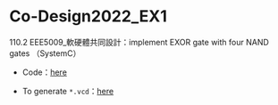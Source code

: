 # Co-Design2022_EX1
110.2 EEE5009_軟硬體共同設計：implement EXOR gate with four NAND gates （SystemC）

- Code：[here](https://www.doulos.com/knowhow/systemc/systemc-tutorial/modules-and-processes/)

- To generate ```*.vcd```：[here](https://learnsystemc.com/basic/trace)